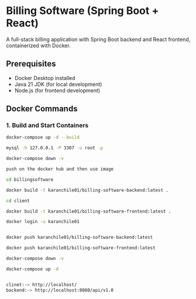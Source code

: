 # Billing Software (Spring Boot + React)

A full-stack billing application with Spring Boot backend and React frontend, containerized with Docker.

## Prerequisites
- Docker Desktop installed
- Java 21 JDK (for local development)
- Node.js (for frontend development)

## Docker Commands

### 1. Build and Start Containers
```bash
docker-compose up -d --build

mysql -h 127.0.0.1 -P 3307 -u root -p

docker-compose down -v

push on the docker hub and then use image 

cd billingsoftware

docker build -t karanchile01/billing-software-backend:latest .

cd client

docker build -t karanchile01/billing-software-frontend:latest .

docker login -u karanchile01


docker push karanchile01/billing-software-backend:latest

docker push karanchile01/billing-software-frontend:latest

docker-compose down -v  

docker-compose up -d


clinet:-> http://localhost/
backend:-> http://localhost:8080/api/v1.0 
